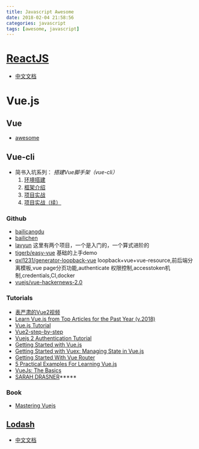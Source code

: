 ```yaml
---
title: Javascript Awesome
date: 2018-02-04 21:58:56
categories: javascript
tags: [awesome, javascript]
---
```


# [ReactJS](https://reactjs.org/)
- [中文文档](http://www.css88.com/react/)

<!-- more -->

# Vue.js
## Vue
- [awesome](https://github.com/vuejs/awesome-vue#external-resources)

## Vue-cli
- 简书入坑系列： *搭建Vue脚手架（vue-cli）* 
  1. [环境搭建](https://www.jianshu.com/p/1626b8643676) 
  1. [框架介绍](https://www.jianshu.com/p/2b661d01eaf8) 
  1. [项目实战](https://www.jianshu.com/p/ec436222c608)
  1. [项目实战（续）](https://www.jianshu.com/p/7c5ccfac3fa8)




### Github
- [bailicangdu](https://github.com/bailicangdu)
- [bailichen](https://github.com/bailichen)
- [lavyun](https://github.com/lavyun) 这里有两个项目，一个是入门的，一个算式进阶的
- [tigerb/easy-vue](https://github.com/tigerb/easy-vue/) 基础的上手demo
- [qxl1231/generator-loopback-vue](https://github.com/qxl1231/generator-loopback-vue) loopback+vue+vue-resource,前后端分离模板,vue page分页功能,authenticate 权限控制,accesstoken机制,credentials,CI,docker
- [vuejs/vue-hackernews-2.0](https://github.com/vuejs/vue-hackernews-2.0)

### Tutorials
- [表严肃的Vue2视频](http://biaoyansu.com/18.0)
- [Learn Vue.js from Top Articles for the Past Year (v.2018)](https://medium.mybridge.co/learn-vue-js-from-top-articles-for-the-past-year-v-2018-2b945cfc4f2d)
- [Vue.js Tutorial](http://vegibit.com/vue-js-tutorial)
- [Vue2-step-by-step](https://laracasts.com/series/learn-vue-2-step-by-step)
- [Vuejs 2 Authentication Tutorial](https://auth0.com/blog/vuejs2-authentication-tutorial/)
- [Getting Started with Vue.js](https://sabe.io/tutorials/getting-started-with-vue-js)
- [Getting Started with Vuex: Managing State in Vue.js](https://sabe.io/tutorials/getting-started-with-vuex)
- [Getting Started With Vue Router](https://scotch.io/tutorials/getting-started-with-vue-router)
- [5 Practical Examples For Learning Vue.js](https://tutorialzine.com/2016/03/5-practical-examples-for-learning-vue-js)
- [VueJs: The Basics](https://coligo.io/vuejs-the-basics/)
- [SARAH DRASNER](https://css-tricks.com/author/sdrasner/)*****

### Book
- [Mastering Vuejs](https://masteringvuejs.com/)

## [Lodash](https://lodash.com/)
- [中文文档](http://www.css88.com/doc/lodash/)
